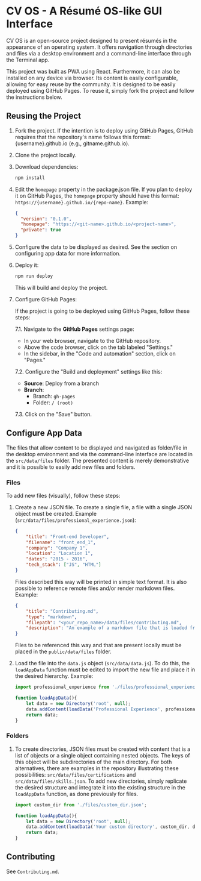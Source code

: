 # CV OS - A Résumé OS-like GUI Interface

CV OS is an open-source project designed to present résumés in the appearance of an operating system. It offers navigation through directories and files via a desktop environment and a command-line interface through the Terminal app.

This project was built as PWA using React. Furthermore, it can also be installed on any device via browser. Its content is easily configurable, allowing for easy reuse by the community. It is designed to be easily deployed using GitHub Pages. To reuse it, simply fork the project and follow the instructions below.

## Reusing the Project

1. Fork the project. If the intention is to deploy using GitHub Pages, GitHub requires that the repository's name follows this format: {username}.github.io (e.g., gitname.github.io).

2. Clone the project locally.

3. Download dependencies:

    ```sh
    npm install
    ```

4. Edit the `homepage` property in the package.json file. If you plan to deploy it on GitHub Pages, the `homepage` property should have this format: `https://{username}.github.io/{repo-name}`. Example:

    ```json
    {
      "version": "0.1.0",
      "homepage": "https://<git-name>.github.io/<project-name>",
      "private": true
    }
    ```

5. Configure the data to be displayed as desired. See the section on configuring app data for more information.

6. Deploy it:

    ```sh
    npm run deploy
    ```

    This will build and deploy the project.

7. Configure GitHub Pages:

    If the project is going to be deployed using GitHub Pages, follow these steps:

    7.1. Navigate to the **GitHub Pages** settings page:
    - In your web browser, navigate to the GitHub repository.
    - Above the code browser, click on the tab labeled "Settings."
    - In the sidebar, in the "Code and automation" section, click on "Pages."

    7.2. Configure the "Build and deployment" settings like this:
    - **Source**: Deploy from a branch
    - **Branch**: 
        - Branch: `gh-pages`
        - Folder: `/ (root)`

    7.3. Click on the "Save" button.

## Configure App Data

The files that allow content to be displayed and navigated as folder/file in the desktop environment and via the command-line interface are located in the `src/data/files` folder. The presented content is merely demonstrative and it is possible to easily add new files and folders.

### Files

To add new files (visually), follow these steps:

1. Create a new JSON file. To create a single file, a file with a single JSON object must be created. Example (`src/data/files/professional_experience.json`):

    ```json
    {
        "title": "Front-end Developer", 
        "filename": "front_end_1", 
        "company": "Company 1", 
        "location": "Location 1",
        "dates": "2015 - 2016",
        "tech_stack": ["JS", "HTML"]
    }
    ```

    Files described this way will be printed in simple text format. It is also possible to reference remote files and/or render markdown files. Example:

    ```json
    {
        "title": "Contributing.md",
        "type": "markdown",
        "filepath": "<your_repo_name>/data/files/contributing.md", 
        "description": "An example of a markdown file that is loaded from /data/files/contributing.md"
    }
    ```

    Files to be referenced this way and that are present locally must be placed in the `public/data/files` folder.

2. Load the file into the `data.js` object (`src/data/data.js`). To do this, the `loadAppData` function must be edited to import the new file and place it in the desired hierarchy. Example:

    ```javascript
    import professional_experience from './files/professional_experience.json';

    function loadAppData(){
        let data = new Directory('root', null);
        data.addContent(loadData('Professional Experience', professional_experience, data));
        return data;
    }
    ```

### Folders

1. To create directories, JSON files must be created with content that is a list of objects or a single object containing nested objects. The keys of this object will be subdirectories of the main directory. For both alternatives, there are examples in the repository illustrating these possibilities: `src/data/files/certifications` and `src/data/files/skills.json`. To add new directories, simply replicate the desired structure and integrate it into the existing structure in the `loadAppData` function, as done previously for files.

    ```javascript
    import custom_dir from './files/custom_dir.json';

    function loadAppData(){
        let data = new Directory('root', null);
        data.addContent(loadData('Your custom directory', custom_dir, data));
        return data;
    }
    ```

## Contributing

See `Contributing.md`.